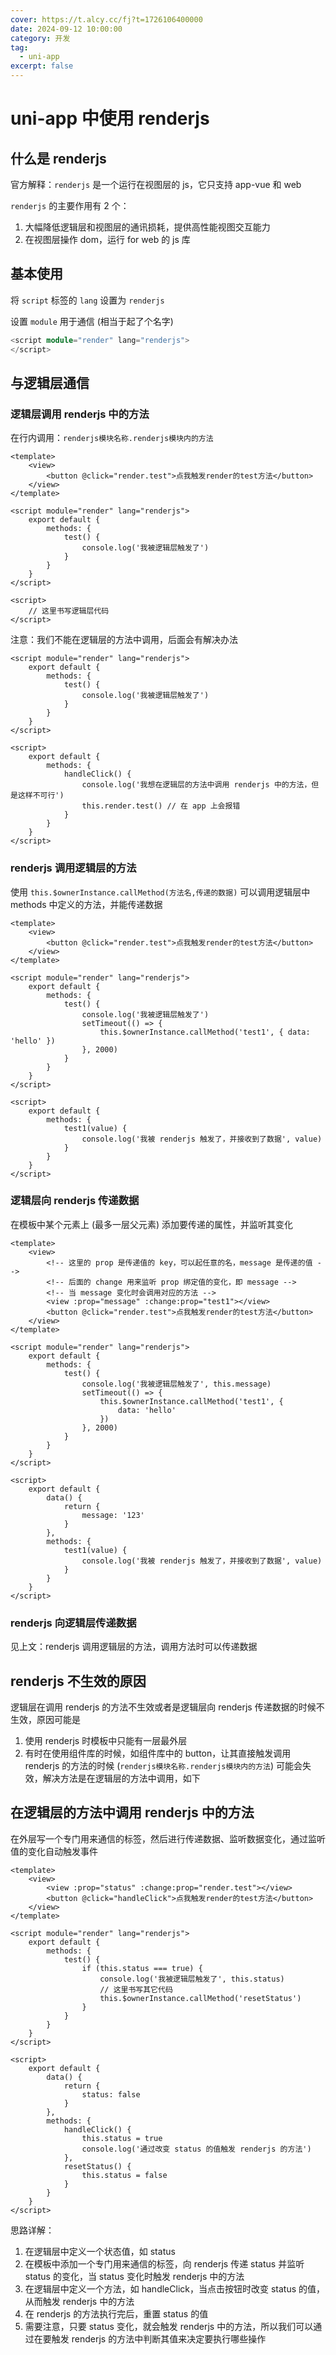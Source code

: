 ```yaml
---
cover: https://t.alcy.cc/fj?t=1726106400000
date: 2024-09-12 10:00:00
category: 开发
tag:
  - uni-app
excerpt: false
---
```


# uni-app 中使用 renderjs

## 什么是 renderjs

官方解释：`renderjs` 是一个运行在视图层的 js，它只支持 app-vue 和 web

`renderjs` 的主要作用有 2 个：

1. 大幅降低逻辑层和视图层的通讯损耗，提供高性能视图交互能力
2. 在视图层操作 dom，运行 for web 的 js 库

## 基本使用

将 `script` 标签的 `lang` 设置为 `renderjs`

设置 `module` 用于通信 (相当于起了个名字)

```v
<script module="render" lang="renderjs">
</script>
```

## 与逻辑层通信

### 逻辑层调用 renderjs 中的方法

在行内调用：`renderjs模块名称.renderjs模块内的方法`

```vue
<template>
    <view>
        <button @click="render.test">点我触发render的test方法</button>
    </view>
</template>

<script module="render" lang="renderjs">
    export default {
        methods: {
            test() {
                console.log('我被逻辑层触发了')
            }
        }
    }
</script>

<script>
	// 这里书写逻辑层代码
</script>
```

注意：我们不能在逻辑层的方法中调用，后面会有解决办法

```vue
<script module="render" lang="renderjs">
    export default {
        methods: {
            test() {
                console.log('我被逻辑层触发了')
            }
	    }
    }
</script>

<script>
    export default {
        methods: {
            handleClick() {
                console.log('我想在逻辑层的方法中调用 renderjs 中的方法，但是这样不可行')
                this.render.test() // 在 app 上会报错
            }
        }
    }
</script>
```

### renderjs 调用逻辑层的方法

使用 `this.$ownerInstance.callMethod(方法名,传递的数据)` 可以调用逻辑层中 methods 中定义的方法，并能传递数据

```vue
<template>
    <view>
        <button @click="render.test">点我触发render的test方法</button>
    </view>
</template>

<script module="render" lang="renderjs">
    export default {
        methods: {
            test() {
            	console.log('我被逻辑层触发了')
            	setTimeout(() => {
                	this.$ownerInstance.callMethod('test1', { data: 'hello' })
                }, 2000)
            }
        }
    }
</script>

<script>
    export default {
        methods: {
            test1(value) {
                console.log('我被 renderjs 触发了，并接收到了数据', value)
            }
        }
    }
</script>
```

### 逻辑层向 renderjs 传递数据

在模板中某个元素上 (最多一层父元素) 添加要传递的属性，并监听其变化

```vue
<template>
	<view>
		<!-- 这里的 prop 是传递值的 key，可以起任意的名，message 是传递的值 -->
		<!-- 后面的 change 用来监听 prop 绑定值的变化，即 message -->
		<!-- 当 message 变化时会调用对应的方法 -->
		<view :prop="message" :change:prop="test1"></view>
		<button @click="render.test">点我触发render的test方法</button>
	</view>
</template>

<script module="render" lang="renderjs">
	export default {
		methods: {
			test() {
				console.log('我被逻辑层触发了', this.message)
				setTimeout(() => {
					this.$ownerInstance.callMethod('test1', {
						data: 'hello'
					})
				}, 2000)
			}
		}
	}
</script>

<script>
	export default {
		data() {
			return {
				message: '123'
			}
		},
		methods: {
			test1(value) {
				console.log('我被 renderjs 触发了，并接收到了数据', value)
			}
		}
	}
</script>
```

### renderjs 向逻辑层传递数据

见上文：renderjs 调用逻辑层的方法，调用方法时可以传递数据

## renderjs 不生效的原因

逻辑层在调用 renderjs 的方法不生效或者是逻辑层向 renderjs 传递数据的时候不生效，原因可能是

1. 使用 renderjs 时模板中只能有一层最外层
2. 有时在使用组件库的时候，如组件库中的 button，让其直接触发调用 renderjs 的方法的时候 (`renderjs模块名称.renderjs模块内的方法`) 可能会失效，解决方法是在逻辑层的方法中调用，如下

## 在逻辑层的方法中调用 renderjs 中的方法

在外层写一个专门用来通信的标签，然后进行传递数据、监听数据变化，通过监听值的变化自动触发事件

```vue
<template>
	<view>
		<view :prop="status" :change:prop="render.test"></view>
		<button @click="handleClick">点我触发render的test方法</button>
	</view>
</template>

<script module="render" lang="renderjs">
	export default {
		methods: {
			test() {
				if (this.status === true) {
					console.log('我被逻辑层触发了', this.status)
					// 这里书写其它代码
					this.$ownerInstance.callMethod('resetStatus')
				}
			}
		}
	}
</script>

<script>
	export default {
		data() {
			return {
				status: false
			}
		},
		methods: {
			handleClick() {
				this.status = true
				console.log('通过改变 status 的值触发 renderjs 的方法')
			},
			resetStatus() {
				this.status = false
			}
		}
	}
</script>
```

思路详解：

1. 在逻辑层中定义一个状态值，如 status
2. 在模板中添加一个专门用来通信的标签，向 renderjs 传递 status 并监听 status 的变化，当 status 变化时触发 renderjs 中的方法
3. 在逻辑层中定义一个方法，如 handleClick，当点击按钮时改变 status 的值，从而触发 renderjs 中的方法
4. 在 renderjs 的方法执行完后，重置 status 的值
5. 需要注意，只要 status 变化，就会触发 renderjs 中的方法，所以我们可以通过在要触发 renderjs 的方法中判断其值来决定要执行哪些操作
